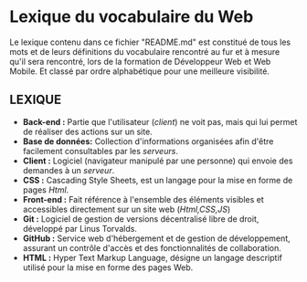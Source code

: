 # Lexique du vocabulaire du Web

Le lexique contenu dans ce fichier "README.md" est constitué de tous les mots et de leurs définitions du vocabulaire rencontré au fur et à mesure qu'il sera rencontré, 
lors de la formation de Développeur Web et Web Mobile.
Et classé par ordre alphabétique pour une meilleure visibilité.

## LEXIQUE

- **Back-end :** Partie que l'utilisateur (*client*) ne voit pas, mais qui lui permet de réaliser des actions sur un site.
- **Base de données:** Collection d'informations organisées afin d'être facilement consultables par les *serveurs*.
- **Client :** Logiciel (navigateur manipulé par une personne) qui envoie des demandes à un *serveur*.
- **CSS :** Cascading Style Sheets, est un langage pour la mise en forme de pages *Html*.
- **Front-end :** Fait référence à l'ensemble des éléments visibles et accessibles directement sur un site web (*Html,CSS,JS*)
- **Git :** Logiciel de gestion de versions décentralisé libre de droit, développé par Linus Torvalds. 
- **GitHub :** Service web d'hébergement et de gestion de développement, assurant un contrôle d'accès et des fonctionnalités de collaboration.
- **HTML :** Hyper Text Markup Language, désigne un langage descriptif utilisé pour la mise en forme des pages Web.
